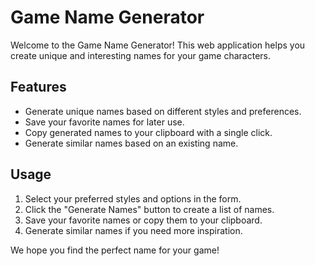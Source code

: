# Game Name Generator

Welcome to the Game Name Generator! This web application helps you create unique and interesting names for your game characters.

## Features

-   Generate unique names based on different styles and preferences.
-   Save your favorite names for later use.
-   Copy generated names to your clipboard with a single click.
-   Generate similar names based on an existing name.

## Usage

1. Select your preferred styles and options in the form.
2. Click the "Generate Names" button to create a list of names.
3. Save your favorite names or copy them to your clipboard.
4. Generate similar names if you need more inspiration.

We hope you find the perfect name for your game!
